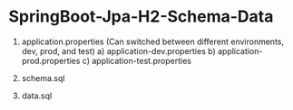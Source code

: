 # SpringBoot-Jpa-H2-Schema-Data
1) application.properties (Can switched between different environments, dev, prod, and test)
	a) application-dev.properties
	b) application-prod.properties
	c) application-test.properties
	
2) schema.sql

3) data.sql